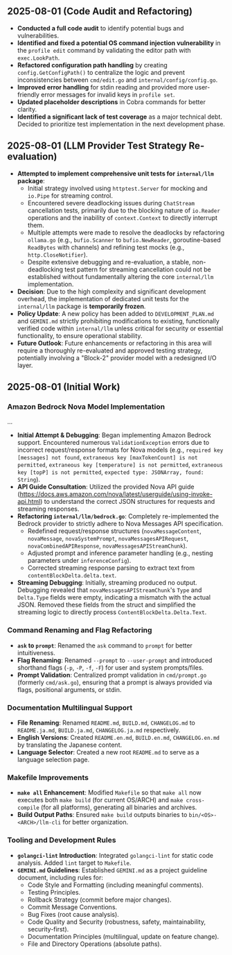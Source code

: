 ## 2025-08-01 (Code Audit and Refactoring)

- **Conducted a full code audit** to identify potential bugs and vulnerabilities.
- **Identified and fixed a potential OS command injection vulnerability** in the `profile edit` command by validating the editor path with `exec.LookPath`.
- **Refactored configuration path handling** by creating `config.GetConfigPath()` to centralize the logic and prevent inconsistencies between `cmd/edit.go` and `internal/config/config.go`.
- **Improved error handling** for stdin reading and provided more user-friendly error messages for invalid keys in `profile set`.
- **Updated placeholder descriptions** in Cobra commands for better clarity.
- **Identified a significant lack of test coverage** as a major technical debt. Decided to prioritize test implementation in the next development phase.

## 2025-08-01 (LLM Provider Test Strategy Re-evaluation)

- **Attempted to implement comprehensive unit tests for `internal/llm` package**:
  - Initial strategy involved using `httptest.Server` for mocking and `io.Pipe` for streaming control.
  - Encountered severe deadlocking issues during `ChatStream` cancellation tests, primarily due to the blocking nature of `io.Reader` operations and the inability of `context.Context` to directly interrupt them.
  - Multiple attempts were made to resolve the deadlocks by refactoring `ollama.go` (e.g., `bufio.Scanner` to `bufio.NewReader`, goroutine-based `ReadBytes` with channels) and refining test mocks (e.g., `http.CloseNotifier`).
  - Despite extensive debugging and re-evaluation, a stable, non-deadlocking test pattern for streaming cancellation could not be established without fundamentally altering the core `internal/llm` implementation.
- **Decision**: Due to the high complexity and significant development overhead, the implementation of dedicated unit tests for the `internal/llm` package is **temporarily frozen**.
- **Policy Update**: A new policy has been added to `DEVELOPMENT_PLAN.md` and `GEMINI.md` strictly prohibiting modifications to existing, functionally verified code within `internal/llm` unless critical for security or essential functionality, to ensure operational stability.
- **Future Outlook**: Future enhancements or refactoring in this area will require a thoroughly re-evaluated and approved testing strategy, potentially involving a "Block-2" provider model with a redesigned I/O layer.

## 2025-08-01 (Initial Work)

### Amazon Bedrock Nova Model Implementation
...

- **Initial Attempt & Debugging**: Began implementing Amazon Bedrock support. Encountered numerous `ValidationException` errors due to incorrect request/response formats for Nova models (e.g., `required key [messages] not found`, `extraneous key [maxTokenCount] is not permitted`, `extraneous key [temperature] is not permitted`, `extraneous key [topP] is not permitted`, `expected type: JSONArray, found: String`).
- **API Guide Consultation**: Utilized the provided Nova API guide (https://docs.aws.amazon.com/nova/latest/userguide/using-invoke-api.html) to understand the correct JSON structures for requests and streaming responses.
- **Refactoring `internal/llm/bedrock.go`**: Completely re-implemented the Bedrock provider to strictly adhere to Nova Messages API specification.
  - Redefined request/response structures (`novaMessageContent`, `novaMessage`, `novaSystemPrompt`, `novaMessagesAPIRequest`, `novaCombinedAPIResponse`, `novaMessagesAPIStreamChunk`).
  - Adjusted prompt and inference parameter handling (e.g., nesting parameters under `inferenceConfig`).
  - Corrected streaming response parsing to extract text from `contentBlockDelta.delta.text`.
- **Streaming Debugging**: Initially, streaming produced no output. Debugging revealed that `novaMessagesAPIStreamChunk`'s `Type` and `Delta.Type` fields were empty, indicating a mismatch with the actual JSON. Removed these fields from the struct and simplified the streaming logic to directly process `ContentBlockDelta.Delta.Text`.

### Command Renaming and Flag Refactoring

- **`ask` to `prompt`**: Renamed the `ask` command to `prompt` for better intuitiveness.
- **Flag Renaming**: Renamed `--prompt` to `--user-prompt` and introduced shorthand flags (`-p`, `-P`, `-f`, `-F`) for user and system prompts/files.
- **Prompt Validation**: Centralized prompt validation in `cmd/prompt.go` (formerly `cmd/ask.go`), ensuring that a prompt is always provided via flags, positional arguments, or stdin.

### Documentation Multilingual Support

- **File Renaming**: Renamed `README.md`, `BUILD.md`, `CHANGELOG.md` to `README.ja.md`, `BUILD.ja.md`, `CHANGELOG.ja.md` respectively.
- **English Versions**: Created `README.en.md`, `BUILD.en.md`, `CHANGELOG.en.md` by translating the Japanese content.
- **Language Selector**: Created a new root `README.md` to serve as a language selection page.

### Makefile Improvements

- **`make all` Enhancement**: Modified `Makefile` so that `make all` now executes both `make build` (for current OS/ARCH) and `make cross-compile` (for all platforms), generating all binaries and archives.
- **Build Output Paths**: Ensured `make build` outputs binaries to `bin/<OS>-<ARCH>/llm-cli` for better organization.

### Tooling and Development Rules

- **`golangci-lint` Introduction**: Integrated `golangci-lint` for static code analysis. Added `lint` target to `Makefile`.
- **`GEMINI.md` Guidelines**: Established `GEMINI.md` as a project guideline document, including rules for:
  - Code Style and Formatting (including meaningful comments).
  - Testing Principles.
  - Rollback Strategy (commit before major changes).
  - Commit Message Conventions.
  - Bug Fixes (root cause analysis).
  - Code Quality and Security (robustness, safety, maintainability, security-first).
  - Documentation Principles (multilingual, update on feature change).
  - File and Directory Operations (absolute paths).
